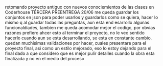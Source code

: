 retomando proyecto antiguo con nuevos conociemientos de las clases en Coderhouse
TERCERA PREENTREGA 20/06
me queda guardar los conjuntos en json para poder usarlos y guardarlos como se quiera, hacer lo mismo q al guardar todas las preguntas, aun esta end esarrollo algunas funcionaldiades, tambien me queda acomodar mejor el codigo, por obvias razones prefiero ahcer esto al terminar el proyecto, no le veo sentido hacerlo cuando aun se esta desarrollando, se esta en constante cambio.
quedan muchisimas validaciones por hacer, cuales presentare para el proyecto final, asi como un estilo mejorado, eso lo estoy dejando para el final dado a que considero que es mejor pulir detalles cuando la obra esta finalizada y no en el medio del proceso